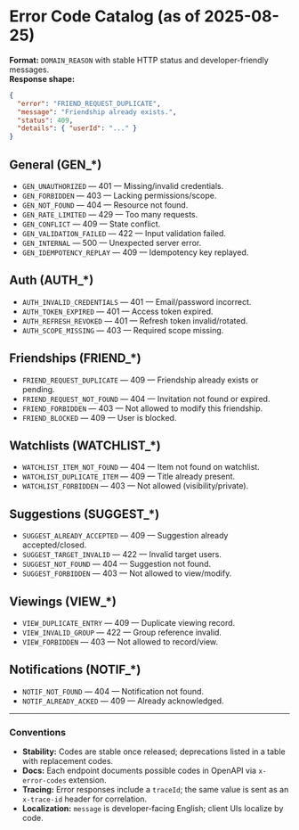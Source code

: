 # Error Code Catalog (as of 2025-08-25)

**Format:** `DOMAIN_REASON` with stable HTTP status and developer-friendly messages.  
**Response shape:**

```json
{
  "error": "FRIEND_REQUEST_DUPLICATE",
  "message": "Friendship already exists.",
  "status": 409,
  "details": { "userId": "..." }
}
```

## General (GEN\_\*)

- `GEN_UNAUTHORIZED` — 401 — Missing/invalid credentials.
- `GEN_FORBIDDEN` — 403 — Lacking permissions/scope.
- `GEN_NOT_FOUND` — 404 — Resource not found.
- `GEN_RATE_LIMITED` — 429 — Too many requests.
- `GEN_CONFLICT` — 409 — State conflict.
- `GEN_VALIDATION_FAILED` — 422 — Input validation failed.
- `GEN_INTERNAL` — 500 — Unexpected server error.
- `GEN_IDEMPOTENCY_REPLAY` — 409 — Idempotency key replayed.

## Auth (AUTH\_\*)

- `AUTH_INVALID_CREDENTIALS` — 401 — Email/password incorrect.
- `AUTH_TOKEN_EXPIRED` — 401 — Access token expired.
- `AUTH_REFRESH_REVOKED` — 401 — Refresh token invalid/rotated.
- `AUTH_SCOPE_MISSING` — 403 — Required scope missing.

## Friendships (FRIEND\_\*)

- `FRIEND_REQUEST_DUPLICATE` — 409 — Friendship already exists or pending.
- `FRIEND_REQUEST_NOT_FOUND` — 404 — Invitation not found or expired.
- `FRIEND_FORBIDDEN` — 403 — Not allowed to modify this friendship.
- `FRIEND_BLOCKED` — 409 — User is blocked.

## Watchlists (WATCHLIST\_\*)

- `WATCHLIST_ITEM_NOT_FOUND` — 404 — Item not found on watchlist.
- `WATCHLIST_DUPLICATE_ITEM` — 409 — Title already present.
- `WATCHLIST_FORBIDDEN` — 403 — Not allowed (visibility/private).

## Suggestions (SUGGEST\_\*)

- `SUGGEST_ALREADY_ACCEPTED` — 409 — Suggestion already accepted/closed.
- `SUGGEST_TARGET_INVALID` — 422 — Invalid target users.
- `SUGGEST_NOT_FOUND` — 404 — Suggestion not found.
- `SUGGEST_FORBIDDEN` — 403 — Not allowed to view/modify.

## Viewings (VIEW\_\*)

- `VIEW_DUPLICATE_ENTRY` — 409 — Duplicate viewing record.
- `VIEW_INVALID_GROUP` — 422 — Group reference invalid.
- `VIEW_FORBIDDEN` — 403 — Not allowed to record/view.

## Notifications (NOTIF\_\*)

- `NOTIF_NOT_FOUND` — 404 — Notification not found.
- `NOTIF_ALREADY_ACKED` — 409 — Already acknowledged.

---

### Conventions

- **Stability:** Codes are stable once released; deprecations listed in a table with replacement codes.
- **Docs:** Each endpoint documents possible codes in OpenAPI via `x-error-codes` extension.
- **Tracing:** Error responses include a `traceId`; the same value is sent as an `x-trace-id` header for correlation.
- **Localization:** `message` is developer-facing English; client UIs localize by code.
